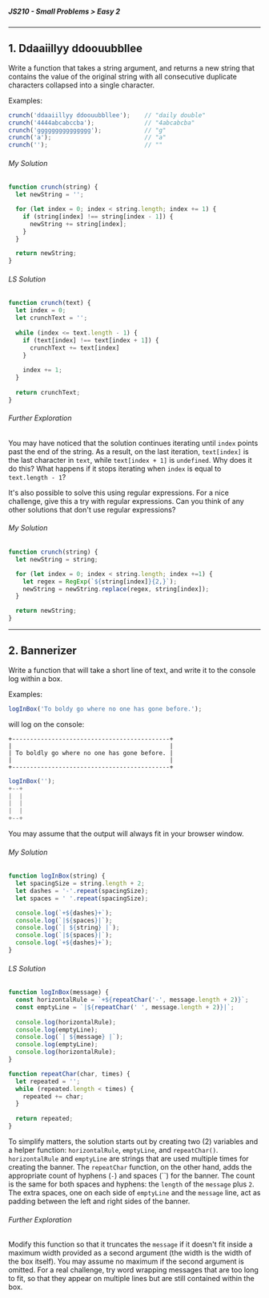 ##### JS210 - Small Problems > Easy 2

---

## 1. Ddaaiillyy ddoouubbllee

Write a function that takes a string argument, and returns a new string that contains the value of the original string with all consecutive duplicate characters collapsed into a single character.  

Examples:

```javascript
crunch('ddaaiillyy ddoouubbllee');    // "daily double"
crunch('4444abcabccba');              // "4abcabcba"
crunch('ggggggggggggggg');            // "g"
crunch('a');                          // "a"
crunch('');                           // ""
```

###### My Solution

```javascript
function crunch(string) {
  let newString = '';

  for (let index = 0; index < string.length; index += 1) {
    if (string[index] !== string[index - 1]) {
      newString += string[index];
    }
  }

  return newString;
}
```

###### LS Solution

```javascript
function crunch(text) {
  let index = 0;
  let crunchText = '';
  
  while (index <= text.length - 1) {
    if (text[index] !== text[index + 1]) {
      crunchText += text[index]
    }
    
    index += 1;
  }
  
  return crunchText;
}
```

###### Further Exploration

You may have noticed that the solution continues iterating until `index` points past the end of the string. As a result, on the last iteration, `text[index]` is the last character in `text`, while `text[index + 1]` is `undefined`. Why does it do this? What happens if it stops iterating when `index` is equal to `text.length - 1`?  

It's also possible to solve this using regular expressions. For a nice challenge, give this a try with regular expressions. Can you think of any other solutions that don't use regular expressions?

###### My Solution

```javascript
function crunch(string) {
  let newString = string;

  for (let index = 0; index < string.length; index +=1) {
    let regex = RegExp(`${string[index]}{2,}`);
    newString = newString.replace(regex, string[index]);
  }

  return newString;
}
```

---

## 2. Bannerizer

Write a function that will take a short line of text, and write it to the console log within a box.  

Examples:

```javascript
logInBox('To boldy go where no one has gone before.');
```

will log on the console:

```
+--------------------------------------------+
|                                            |
| To boldly go where no one has gone before. |
|                                            |
+--------------------------------------------+
```

```javascript
logInBox('');
+--+
|  |
|  |
|  |
+--+
```

You may assume that the output will always fit in your browser window.

###### My Solution

```javascript
function logInBox(string) {
  let spacingSize = string.length + 2;
  let dashes = '-'.repeat(spacingSize);
  let spaces = ' '.repeat(spacingSize);

  console.log(`+${dashes}+`);
  console.log(`|${spaces}|`);
  console.log(`| ${string} |`);
  console.log(`|${spaces}|`);
  console.log(`+${dashes}+`);
}
```

###### LS Solution

```javascript
function logInBox(message) {
  const horizontalRule = `+${repeatChar('-', message.length + 2)}`;
  const emptyLine = `|${repeatChar(' ', message.length + 2)}|`;
  
  console.log(horizontalRule);
  console.log(emptyLine);
  console.log(`| ${message} |`);
  console.log(emptyLine);
  console.log(horizontalRule);
}

function repeatChar(char, times) {
  let repeated = '';
  while (repeated.length < times) {
    repeated += char;
  }
  
  return repeated;
}
```

To simplify matters, the solution starts out by creating two (2) variables and a helper function: `horizontalRule`, `emptyLine`, and `repeatChar()`. `horizontalRule` and `emptyLine` are strings that are used multiple times for creating the banner. The `repeatChar` function, on the other hand, adds the appropriate count of hyphens (`-`) and spaces (``) for the banner. The count is the same for both spaces and hyphens: the `length` of the `message` plus `2`. The extra spaces, one on each side of `emptyLine` and the `message` line, act as padding between the left and right sides of the banner.  

###### Further Exploration

Modify this function so that it truncates the `message` if it doesn't fit inside a maximum width provided as a second argument (the width is the width of the box itself). You may assume no maximum if the second argument is omitted. For a real challenge, try word wrapping messages that are too long to fit, so that they appear on multiple lines but are still contained within the box.  

